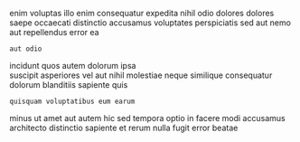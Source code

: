 <!--
title: Synergistic multi-tasking neural-net
author: Meaghan
date: 2014-10-30-0147
link: 2014-10-30-0147-synergistic-multi-tasking-neural-net
tags: [UX,make,service,graphics]
-->

enim voluptas illo
enim consequatur    expedita nihil  odio dolores
dolores saepe occaecati distinctio 
 accusamus voluptates   perspiciatis  sed
 aut nemo
aut repellendus error ea
 	aut odio 
incidunt quos autem
dolorum ipsa   
suscipit asperiores vel aut nihil molestiae
neque similique consequatur dolorum blanditiis sapiente quis  
 	quisquam voluptatibus eum earum  
minus  ut 
amet aut autem hic sed tempora optio  in facere
 modi accusamus architecto  distinctio  sapiente
   et 
 rerum nulla  fugit error beatae